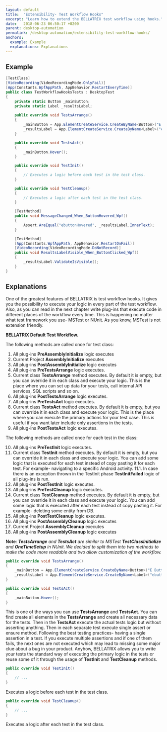 ```yaml
---
layout: default
title:  "Extensibility- Test Workflow Hooks"
excerpt: "Learn how to extend the BELLATRIX test workflow using hooks."
date:   2018-06-23 06:50:17 +0200
parent: desktop-automation
permalink: /desktop-automation/extensibility-test-workflow-hooks/
anchors:
  example: Example
  explanations: Explanations
---
```

Example
-------
```csharp
[TestClass]
[VideoRecording(VideoRecordingMode.OnlyFail)]
[App(Constants.WpfAppPath, AppBehavior.RestartEveryTime)]
public class TestWorkflowHooksTests : DesktopTest
{
    private static Button _mainButton;
    private static Label _resultsLabel;
    
    public override void TestsArrange()
    {
        _mainButton = App.ElementCreateService.CreateByName<Button>("E Button");
        _resultsLabel = App.ElementCreateService.CreateByName<Label>("ebuttonHovered");
    }

    public override void TestsAct()
    {
        _mainButton.Hover();
    }

    public override void TestInit()
    {
        // Executes a logic before each test in the test class.
    }

    public override void TestCleanup()
    {
        // Executes a logic after each test in the test class.
    }

    [TestMethod]
    public void MessageChanged_When_ButtonHovered_Wpf()
    {
        Assert.AreEqual("ebuttonHovered", _resultsLabel.InnerText);
    }

    [TestMethod]
    [App(Constants.WpfAppPath, AppBehavior.RestartOnFail)]
    [VideoRecording(VideoRecordingMode.DoNotRecord)]
    public void ResultsLabelVisible_When_ButtonClicked_Wpf()
    {
        _resultsLabel.ValidateIsVisible();
    }
}
```

Explanations
------------
One of the greatest features of BELLATRIX is test workflow hooks. It gives you the possibility to execute your logic in every part of the test workflow. Also, as you can read in the next chapter write plug-ins that execute code in different places of the workflow every time. This is happening no matter what test framework you use- MSTest or NUnit. As you know, MSTest is not extension friendly.

**BELLATRIX Default Test Workflow.**

The following methods are called once for test class:

1. All plug-ins **PreAssemblyInitialize** logic executes
2. Current Project **AssemblyInitialize** executes
3. All plug-ins **PostAssemblyInitialize** logic executes
4. All plug-ins **PreTestsArrange** logic executes.
5. Current class **TestsArrange** method executes. By default it is empty, but you can override it in each class and execute your logic. This is the place where you can set up data for your tests, call internal API services, SQL scripts and so on.
6. All plug-ins **PostTestsArrange** logic executes.
7. All plug-ins **PreTestsAct** logic executes.
8. Current class **TestsAct** method executes. By default it is empty, but you can override it in each class and execute your logic. This is the place where you can execute the primary actions for your test case. This is useful if you want later include only assertions in the tests.
9. All plug-ins **PostTestsAct** logic executes.

The following methods are called once for each test in the class:

10. All plug-ins **PreTestInit** logic executes.
11. Current class **TestInit** method executes. By default it is empty, but you can override it in each class and execute your logic. You can add some logic that is executed for each test instead of copy pasting it for each test. For example- navigating to a specific Android activity.
11.1. In case there is an exception thrown in the TestInit phase **TestInitFailed** logic of all plug-ins is run.
12. All plug-ins **PostTestInit** logic executes.
13. All plug-ins **PreTestCleanup** logic executes.
14. Current class **TestCleanup** method executes. By default it is empty, but you can override it in each class and execute your logic.
You can add some logic that is executed after each test instead of copy pasting it. For example- deleting some entity from DB.
15. All plug-ins **PostTestCleanup** logic executes.
16. All plug-ins **PostAssemblyCleanup** logic executes
17. Current Project **AssemblyCleanup** executes
18. All plug-ins **PostAssemblyCleanup** logic executes

**Note**: ***TestsArrange** and **TestsAct** are similar to MSTest **TestClassInitialize** and **OneTimeSetup** in NUnit. We decided to split them into two methods to make the code more readable and two allow customization of the workflow.*

```csharp
public override void TestsArrange()
{
    _mainButton = App.ElementCreateService.CreateByName<Button>("E Button");
    _resultsLabel = App.ElementCreateService.CreateByName<Label>("ebuttonHovered");
}

public override void TestsAct()
{
    _mainButton.Hover();
}
```
This is one of the ways you can use **TestsArrange** and **TestsAct**. You can find create all elements in the **TestsArrange** and create all necessary data for the tests. Then in the **TestsAct** execute the actual tests logic but without asserting anything. Then in each separate test execute single assert or ensure method. Following the best testing practices- having a single assertion in a test. If you execute multiple assertions and if one of them fails, the next ones are not executed which may lead to missing some major clue about a bug in your product. Anyhow, BELLATRIX allows you to write your tests the standard way of executing the primary logic in the tests or reuse some of it through the usage of **TestInit** and **TestCleanup** methods.
```csharp
public override void TestInit()
{
    // ...
}
```
Executes a logic before each test in the test class.
```csharp
public override void TestCleanup()
{
    // ...
}
```
Executes a logic after each test in the test class.